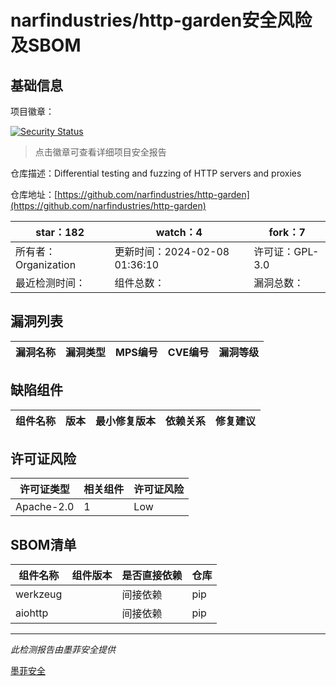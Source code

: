 # narfindustries/http-garden安全风险及SBOM

## 基础信息

项目徽章：

[![Security Status](https://www.murphysec.com/platform3/v31/badge/1755297795697545216.svg)](https://www.murphysec.com/console/report/1755297795387166720/1755297795697545216)

> 点击徽章可查看详细项目安全报告

仓库描述：Differential testing and fuzzing of HTTP servers and proxies

仓库地址：[https://github.com/narfindustries/http-garden](https://github.com/narfindustries/http-garden)

| star：182 | watch：4 | fork：7 |
| ----------- | -------------- | ------------ |
| 所有者：Organization | 更新时间：2024-02-08 01:36:10 | 许可证：GPL-3.0 |
| 最近检测时间： | 组件总数： | 漏洞总数： |




## 漏洞列表

| 漏洞名称 | 漏洞类型 | MPS编号 | CVE编号 | 漏洞等级 |
| ------- | ------ | ------- | ------ | ----- |





## 缺陷组件

| 组件名称 | 版本 | 最小修复版本 | 依赖关系 | 修复建议 |
| -------- | ---- | ------------ | -------- | -------- |





## 许可证风险

| 许可证类型 | 相关组件 | 许可证风险 |
| ---------- | -------- | ---------- |
|Apache-2.0|1|Low|




## SBOM清单

| 组件名称 | 组件版本 | 是否直接依赖 | 仓库 |
| -------- | -------- | ------------ | ---- |
|werkzeug||间接依赖|pip|
|aiohttp||间接依赖|pip|


------

*此检测报告由墨菲安全提供*

[墨菲安全](www.murphysec.com)